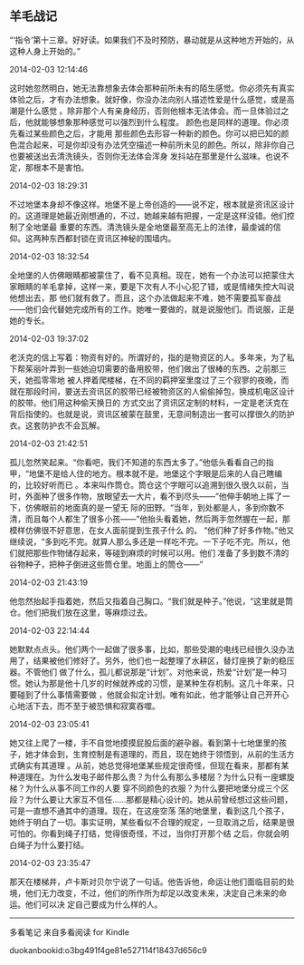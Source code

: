 ## 羊毛战记

  

  “‘指令’第十三章。好好读。如果我们不及时预防，暴动就是从这种地方开始的，从这种人身上开始的。”

  

2014-02-03 12:14:46

这时她忽然明白，她无法靠想象去体会那种前所未有的陌生感觉。你必须先有真实体验之后，才有办法想象。就好像，你没办法向别人描述性爱是什么感觉，或是高潮是什么感觉
。除非那个人有亲身经历，否则他根本无法体会。而一旦体验过之后，他就能够想象那种感觉可以强烈到什么程度。 颜色也是同样的道理。你必须先看过某些颜色之后，才能用
那些颜色去形容一种新的颜色。你可以把已知的颜色混合起来，可是你却没有办法凭空描述一种前所未见的颜色。所以，除非你自己也要被送出去清洗镜头，否则你无法体会浑身
发抖站在那里是什么滋味。也说不定，那根本不是害怕。

  

2014-02-03 18:29:31

不过地堡本身却不像这样。地堡不是上帝创造的——说不定，根本就是资讯区设计的。这道理是她最近刚想通的，不过，她越来越有把握，一定是这样没错。他们控制了全地堡最
重要的东西。清洗镜头是全地堡最至高无上的法律，最虔诚的信仰。这两种东西都封锁在资讯区神秘的围墙内。

  

2014-02-03 18:32:54

全地堡的人仿佛眼睛都被蒙住了，看不见真相。现在，她有一个办法可以把蒙住大家眼睛的羊毛拿掉，这样一来，要是下次有人不小心犯了错，或是情绪失控大叫说他想出去，那
他们就有救了。而且，这个办法做起来不难，她不需要孤军奋战——他们会代替她完成所有的工作。她唯一要做的，就是说服他们。而说服，正是她的专长。

  

2014-02-03 19:37:02

老沃克的信上写着：物资有好的。所谓好的，指的是物资区的人。多年来，为了私下帮茱丽叶弄到一些她迫切需要的备用胶带，他们做出了很棒的东西。之前那三天，她孤零零地
被人押着爬楼梯，在不同的羁押室里度过了三个寂寥的夜晚，而就在那段时间，要送去资讯区的胶带已经被物资区的人偷偷掉包，换成机电区设计的胶带。他们用这种偷天换日的
方式交出了资讯区定制的材料，一定是老沃克在背后指使的。也就是说，资讯区被蒙在鼓里，无意间制造出一套可以撑很久的防护衣。这套防护衣不会瓦解。

  

2014-02-03 21:42:51

孤儿忽然笑起来。“你看吧，我们不知道的东西太多了。”他低头看看自己的指甲，“地堡不是给人住的地方。根本就不是。地堡这个字眼是后来的人自己瞎编的，比较好听而已
。本来叫作筒仓。筒仓这个字眼可以追溯到很久很久以前，当时，外面种了很多作物，放眼望去一大片，看不到尽头——”他伸手朝地上挥了一下，仿佛眼前的地面真的是一望无
际的田野。“当年，到处都是人，多到你数不清，而且每个人都生了很多小孩——”他抬头看着她，然后两手忽然握在一起，那模样仿佛很不好意思，在女人面前提到生孩子什么
的。 “他们种了好多作物。”他又继续说，“多到吃不完。就算人那么多还是一样吃不完。一下子吃不完。所以，他们就把那些作物储存起来，等碰到麻烦的时候可以用。他们
准备了多到数不清的谷物种子，把种子倒进这些筒仓里。地面上的筒仓——”

  

2014-02-03 21:43:19

他忽然抬起手指着她，然后又指着自己胸口。“我们就是种子。”他说，“这里就是筒仓。他们把我们放在这里，等麻烦过去。

  

2014-02-03 22:14:44

她默默点点头。他们两个一起做了很多事，比如，那些受潮的电线已经很久没办法用了，结果被他们修好了。另外，他们也一起整理了水耕区，替灯座换了新的稳压器。不管他们
做了什么，孤儿都说那是“计划”。对他来说，热爱“计划”是一种习惯。她认为那是他十几岁的时候就养成的习惯，是某种生存机制。这几十年来，只要碰到了什么事情需要做
，他就会拟定计划。唯有如此，他才能够让自己开开心心地活下去，而不至于被恐惧和寂寞吞噬。

  

2014-02-03 23:05:41

她又往上爬了一楼，手不自觉地摸摸屁股后面的避孕器。看到第十七地堡里的孩子，她才体会到，生育控制是有道理的，而且，现在她终于领悟到，从前的生活方式确实有其道理
。从前，她总觉得地堡某些规定很奇怪，但现在看来，那都有某种道理在。为什么发电子邮件那么贵？为什么有那么多楼层？为什么只有一座螺旋梯？为什么从事不同工作的人要
穿不同颜色的衣服？为什么要把地堡分成三个区段？为什么要让大家互不信任……那都是精心设计的。她从前曾经想过这些问题，可是一直想不通其中的道理。现在，在这座空荡
荡的地堡里，看到这几个孩子，她终于明白了一切。事实证明，某些看似不合理的规定，一旦取消之后，结果是很可怕的。你看到绳子打结，觉得很奇怪，不过，当你打开那个结
之后，你就会明白绳子为什么要打结。

  

2014-02-03 23:35:47

那天在楼梯井，卢卡斯对贝尔宁说了一句话。他告诉他，命运让他们面临目前的处境，他们无力改变，不过，他们的所作所为却足以改变未来，决定自己未来的命运。他们可以决
定自己要成为什么样的人。

* * *

多看笔记 来自多看阅读 for Kindle

duokanbookid:o3bg491f4ge81e527114f18437d656c9

